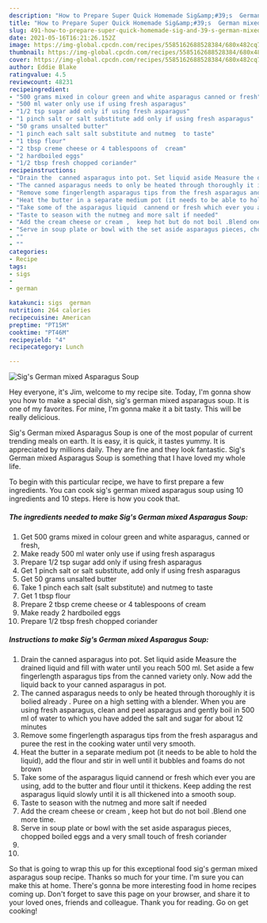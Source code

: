 ```yaml
---
description: "How to Prepare Super Quick Homemade Sig&amp;#39;s  German mixed Asparagus Soup"
title: "How to Prepare Super Quick Homemade Sig&amp;#39;s  German mixed Asparagus Soup"
slug: 491-how-to-prepare-super-quick-homemade-sig-and-39-s-german-mixed-asparagus-soup
date: 2021-05-16T16:21:26.152Z
image: https://img-global.cpcdn.com/recipes/5585162688528384/680x482cq70/sigs-german-mixed-asparagus-soup-recipe-main-photo.jpg
thumbnail: https://img-global.cpcdn.com/recipes/5585162688528384/680x482cq70/sigs-german-mixed-asparagus-soup-recipe-main-photo.jpg
cover: https://img-global.cpcdn.com/recipes/5585162688528384/680x482cq70/sigs-german-mixed-asparagus-soup-recipe-main-photo.jpg
author: Eddie Blake
ratingvalue: 4.5
reviewcount: 48231
recipeingredient:
- "500 grams mixed in colour green and white asparagus canned or fresh"
- "500 ml water only use if using fresh asparagus"
- "1/2 tsp sugar add only if using fresh asparagus"
- "1 pinch salt or salt substitute add only if using fresh asparagus"
- "50 grams unsalted butter"
- "1 pinch each salt salt substitute and nutmeg  to taste"
- "1 tbsp flour"
- "2 tbsp creme cheese or 4 tablespoons of  cream"
- "2 hardboiled eggs"
- "1/2 tbsp fresh chopped coriander"
recipeinstructions:
- "Drain the  canned asparagus into pot. Set liquid aside Measure the drained liquid and fill with water until you reach 500 ml. Set aside a few fingerlength asparagus tips from the canned variety only. Now add the liquid back to your  canned asparagus in pot."
- "The canned asparagus needs to only be heated through thoroughly it is bolied already .  Puree on a high setting with a blender.                            When you are using  fresh asparagus, clean and peel asparagus and  gently boil in 500 ml of water to which you have added the salt and sugar for about 12 minutes"
- "Remove some fingerlength asparagus tips from the fresh asparagus and puree the rest in the cooking water until very smooth."
- "Heat the butter in a separate medium pot (it needs to be able to hold the liquid),  add the flour and stir in well until it bubbles and foams do not brown"
- "Take some of the asparagus liquid  cannend or fresh which ever you are using, add to the butter and flour until it thickens. Keep adding the rest asparagus liquid slowly until it is all thickened into a smooth soup."
- "Taste to season with the nutmeg and more salt if needed"
- "Add the cream cheese or cream ,  keep hot but do not boil .Blend one more time."
- "Serve in soup plate or bowl with the set aside asparagus pieces, chopped  boiled eggs and a very small touch of fresh coriander"
- ""
- ""
categories:
- Recipe
tags:
- sigs
- 
- german

katakunci: sigs  german 
nutrition: 264 calories
recipecuisine: American
preptime: "PT15M"
cooktime: "PT46M"
recipeyield: "4"
recipecategory: Lunch

---
```



![Sig&#39;s  German mixed Asparagus Soup](https://img-global.cpcdn.com/recipes/5585162688528384/680x482cq70/sigs-german-mixed-asparagus-soup-recipe-main-photo.jpg)

Hey everyone, it's Jim, welcome to my recipe site. Today, I'm gonna show you how to make a special dish, sig&#39;s  german mixed asparagus soup. It is one of my favorites. For mine, I'm gonna make it a bit tasty. This will be really delicious.

Sig&#39;s  German mixed Asparagus Soup is one of the most popular of current trending meals on earth. It is easy, it is quick, it tastes yummy. It is appreciated by millions daily. They are fine and they look fantastic. Sig&#39;s  German mixed Asparagus Soup is something that I have loved my whole life.




To begin with this particular recipe, we have to first prepare a few ingredients. You can cook sig&#39;s  german mixed asparagus soup using 10 ingredients and 10 steps. Here is how you cook that.

<!--inarticleads1-->

##### The ingredients needed to make Sig&#39;s  German mixed Asparagus Soup:

1. Get 500 grams mixed in colour green and white asparagus, canned or fresh,
1. Make ready 500 ml water only use if using fresh asparagus
1. Prepare 1/2 tsp sugar add only if using fresh asparagus
1. Get 1 pinch salt or salt substitute, add only if using fresh asparagus
1. Get 50 grams unsalted butter
1. Take 1 pinch each salt (salt substitute) and nutmeg  to taste
1. Get 1 tbsp flour
1. Prepare 2 tbsp creme cheese or 4 tablespoons of  cream
1. Make ready 2 hardboiled eggs
1. Prepare 1/2 tbsp fresh chopped coriander




<!--inarticleads2-->

##### Instructions to make Sig&#39;s  German mixed Asparagus Soup:

1. Drain the  canned asparagus into pot. Set liquid aside Measure the drained liquid and fill with water until you reach 500 ml. Set aside a few fingerlength asparagus tips from the canned variety only. Now add the liquid back to your  canned asparagus in pot.
1. The canned asparagus needs to only be heated through thoroughly it is bolied already .  Puree on a high setting with a blender.                            When you are using  fresh asparagus, clean and peel asparagus and  gently boil in 500 ml of water to which you have added the salt and sugar for about 12 minutes
1. Remove some fingerlength asparagus tips from the fresh asparagus and puree the rest in the cooking water until very smooth.
1. Heat the butter in a separate medium pot (it needs to be able to hold the liquid),  add the flour and stir in well until it bubbles and foams do not brown
1. Take some of the asparagus liquid  cannend or fresh which ever you are using, add to the butter and flour until it thickens. Keep adding the rest asparagus liquid slowly until it is all thickened into a smooth soup.
1. Taste to season with the nutmeg and more salt if needed
1. Add the cream cheese or cream ,  keep hot but do not boil .Blend one more time.
1. Serve in soup plate or bowl with the set aside asparagus pieces, chopped  boiled eggs and a very small touch of fresh coriander
1. 
1. 




So that is going to wrap this up for this exceptional food sig&#39;s  german mixed asparagus soup recipe. Thanks so much for your time. I'm sure you can make this at home. There's gonna be more interesting food in home recipes coming up. Don't forget to save this page on your browser, and share it to your loved ones, friends and colleague. Thank you for reading. Go on get cooking!
